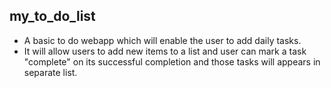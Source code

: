 <h2>my_to_do_list</h2>
<ul>
  <li>A basic to do webapp which will enable the user to add daily tasks.</li>
  <li>It will allow users to add new items to a list and user can mark a task "complete" on its successful completion and those tasks will appears in separate list.</li>
</ul>

